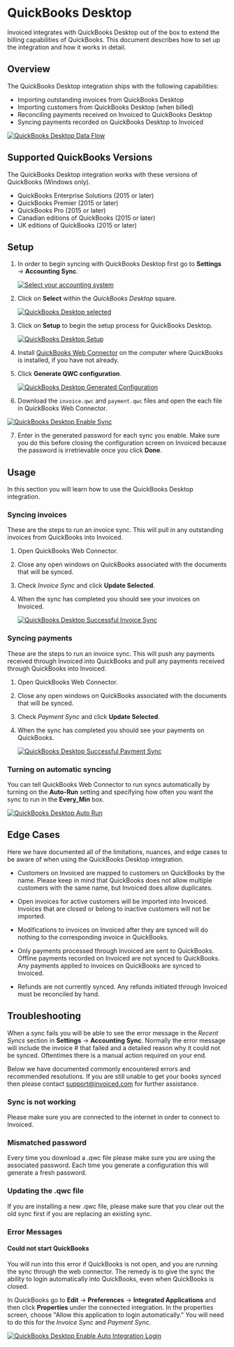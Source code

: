 # QuickBooks Desktop

Invoiced integrates with QuickBooks Desktop out of the box to extend the billing capabilities of QuickBooks. This document describes how to set up the integration and how it works in detail.

## Overview

The QuickBooks Desktop integration ships with the following capabilities:

- Importing outstanding invoices from QuickBooks Desktop
- Importing customers from QuickBooks Desktop (when billed)
- Reconciling payments received on Invoiced to QuickBooks Desktop
- Syncing payments recorded on QuickBooks Desktop to Invoiced

[![QuickBooks Desktop Data Flow](/docs/img/qbd-object-mapping.png)](/docs/img/qbd-object-mapping.png)

## Supported QuickBooks Versions

The QuickBooks Desktop integration works with these versions of QuickBooks (Windows only).

- QuickBooks Enterprise Solutions (2015 or later)
- QuickBooks Premier (2015 or later)
- QuickBooks Pro (2015 or later)
- Canadian editions of QuickBooks (2015 or later)
- UK editions of QuickBooks (2015 or later)

## Setup

1. In order to begin syncing with QuickBooks Desktop first go to **Settings** &rarr; **Accounting Sync**.

   [![Select your accounting system](/docs/img/accounting-sync-select-system.png)](/docs/img/accounting-sync-select-system.png)

2. Click on **Select** within the *QuickBooks Desktop* square.

   [![QuickBooks Desktop selected](/docs/img/quickbooks-desktop-selected.png)](/docs/img/quickbooks-desktop-selected.png)

3. Click on **Setup** to begin the setup process for QuickBooks Desktop.

   [![QuickBooks Desktop Setup](/docs/img/generate-qwc-configuration.png)](/docs/img/generate-qwc-configuration.png)

4. Install [QuickBooks Web Connector](https://marketplace.intuit.com/webconnector/) on the computer where QuickBooks is installed, if you have not already.

5. Click **Generate QWC configuration**.

   [![QuickBooks Desktop Generated Configuration](/docs/img/generated-qwc-config.png)](/docs/img/generated-qwc-config.png)

6. Download the `invoice.qwc` and `payment.qwc` files and open the each file in QuickBooks Web Connector.

  [![QuickBooks Desktop Enable Sync](/docs/img/qb-desktop-enable-sync.png)](/docs/img/qb-desktop-enable-sync.png)

7. Enter in the generated password for each sync you enable. Make sure you do this before closing the configuration screen on Invoiced because the password is irretrievable once you click **Done**.

## Usage

In this section you will learn how to use the QuickBooks Desktop integration.

### Syncing invoices

These are the steps to run an invoice sync. This will pull in any outstanding invoices from QuickBooks into Invoiced.

1. Open QuickBooks Web Connector.

2. Close any open windows on QuickBooks associated with the documents that will be synced.

3. Check *Invoice Sync* and click **Update Selected**.

4. When the sync has completed you should see your invoices on Invoiced.

   [![QuickBooks Desktop Successful Invoice Sync](/docs/img/qb-desktop-successful-invoice-sync.png)](/docs/img/qb-desktop-successful-invoice-sync.png)

### Syncing payments

These are the steps to run an invoice sync. This will push any payments received through Invoiced into QuickBooks and pull any payments received through QuickBooks into Invoiced.

1. Open QuickBooks Web Connector.

2. Close any open windows on QuickBooks associated with the documents that will be synced.

3. Check *Payment Sync* and click **Update Selected**.

4. When the sync has completed you should see your payments on QuickBooks.

   [![QuickBooks Desktop Successful Payment Sync](/docs/img/qb-desktop-successful-payment-sync.png)](/docs/img/qb-desktop-successful-payment-sync.png)

### Turning on automatic syncing

You can tell QuickBooks Web Connector to run syncs automatically by turning on the **Auto-Run** setting and specifying how often you want the sync to run in the **Every_Min** box.

   [![QuickBooks Desktop Auto Run](/docs/img/qb-desktop-enable-auto-run.png)](/docs/img/qb-desktop-enable-auto-run.png) 

## Edge Cases

Here we have documented all of the limitations, nuances, and edge cases to be aware of when using the QuickBooks Desktop integration.

- Customers on Invoiced are mapped to customers on QuickBooks by the name. Please keep in mind that QuickBooks does not allow multiple customers with the same name, but Invoiced does allow duplicates.

- Open invoices for active customers will be imported into Invoiced. Invoices that are closed or belong to inactive customers will not be imported.

- Modifications to invoices on Invoiced after they are synced will do nothing to the corresponding invoice in QuickBooks.

- Only payments processed through Invoiced are sent to QuickBooks. Offline payments recorded on Invoiced are not synced to QuickBooks. Any payments applied to invoices on QuickBooks are synced to Invoiced.

- Refunds are not currently synced. Any refunds initiated through Invoiced must be reconciled by hand.

## Troubleshooting

When a sync fails you will be able to see the error message in the *Recent Syncs* section in **Settings** &rarr; **Accounting Sync**. Normally the error message will include the invoice # that failed and a detailed reason why it could not be synced. Oftentimes there is a manual action required on your end.

Below we have documented commonly encountered errors and recommended resolutions. If you are still unable to get your books synced then please contact [support@invoiced.com](mailto:support@invoiced.com) for further assistance.

### Sync is not working

Please make sure you are connected to the internet in order to connect to Invoiced.

### Mismatched password

Every time you download a .qwc file please make sure you are using the associated password. Each time you generate a configuration this will generate a fresh password.

### Updating the .qwc file

If you are installing a new .qwc file, please make sure that you clear out the old sync first if you are replacing an existing sync.

### Error Messages

#### Could not start QuickBooks

You will run into this error if QuickBooks is not open, and you are running the sync through the web connector.  The remedy is to give the sync the ability to login automatically into QuickBooks, even when QuickBooks is closed.

In QuickBooks go to **Edit** &rarr; **Preferences** &rarr; **Integrated Applications** and then click **Properties** under the connected integration.  In the properties screen, choose "Allow this application to login automatically."  You will need to do this for the *Invoice Sync* and *Payment Sync*.

  [![QuickBooks Desktop Enable Auto Integration Login](/docs/img/quickbooks-desktop-auto-login-integration.png)](/docs/img/quickbooks-desktop-auto-login-integration.png)



